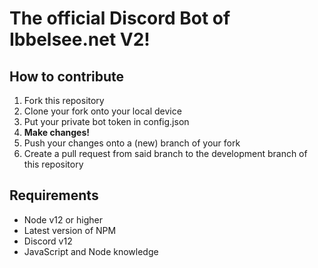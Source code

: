 # The official Discord Bot of Ibbelsee.net V2!

## How to contribute
1. Fork this repository
2. Clone your fork onto your local device
3. Put your private bot token in config.json
4. <b>Make changes!</b>
5. Push your changes onto a (new) branch of your fork
6. Create a pull request from said branch to the development branch of this repository

## Requirements
- Node v12 or higher
- Latest version of NPM
- Discord v12
- JavaScript and Node knowledge
